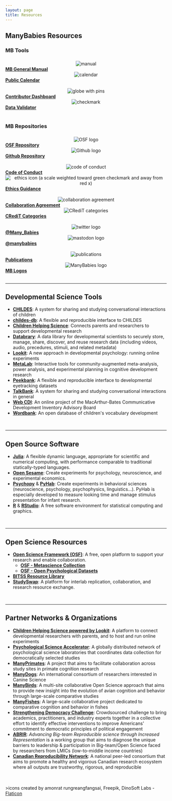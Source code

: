 ```yaml
---
layout: page
title: Resources
---
```



## ManyBabies Resources



<section>
  <div class="container">
    <div class="row" align="left">
      <div class="col-sm-12">
        <h3>MB Tools<h3>
      </div>
    </div>
    <div class="row" align="center">
      <div class="col-sm-1 col-xs-6" align="center">
        <img src="/assets/img/manual.png" alt="manual"> <br>
      </div>
      <div class="col-sm-5 col-xs-6" align="left">
        <a href="https://docs.google.com/document/d/e/2PACX-1vQT9a2lYPUclD_Mbqz_sca4NZq6tCb1HzfMSt9EEQt54mAb55vrkE3J6_6uydYAH-afCdSCaSELycAI/pub"><b>MB General Manual</b></a>
      </div>
      <div class="col-sm-1 col-xs-6" align="center">
        <img src="/assets/img/calendar.png" alt="calendar"> <br>
      </div>
      <div class="col-sm-5 col-xs-6" align="left">
        <a href="{{site.baseurl}}/calendar/"><b>Public Calendar</b></a>
      </div>
    </div>
    <br>
    <div class="row" align="center">
      <div class="col-sm-1 col-xs-6" align="center">
        <img src="/assets/img/pin.png" alt="globe with pins"> 
      </div>
      <div class="col-sm-5 col-xs-6" align="left">
        <a href="{{site.baseurl}}/dashboard/" target="_blank"><b>Contributor Dashboard</b></a>
      </div>
      <div class="col-sm-1 col-xs-6" align="center">
        <img src="/assets/img/validate.png" alt="checkmark"> 
      </div>
      <div class="col-sm-5 col-xs-6" align="left">
        <a href="{{site.baseurl}}/validator/"><b>Data Validator</b></a>
      </div>
    </div>
    <br>
    <div class="row" align="left">
      <div class="col-sm-12">
        <h3>MB Repositories<h3>
      </div>
    </div>
    <div class="row" align="center">
      <div class="col-sm-1 col-xs-6" align="center">
        <img src="/assets/img/OSF.png" alt="OSF logo"> 
      </div>
      <div class="col-sm-5 col-xs-6" align="left">
        <a href="https://osf.io/rpw6d/" target="_blank"><b>OSF Repository</b></a>
      </div>
      <div class="col-sm-1 col-xs-6" align="center">
        <img src="/assets/img/github.png" alt="Github logo"> 
      </div>
      <div class="col-sm-5 col-xs-6" align="left">
        <a href="https://github.com/manybabies" target="_blank"><b>Github Repository</b></a>
      </div>
    </div>
    <br>
    <div class="row" align="center">
      <div class="col-sm-1 col-xs-6" align="center">
        <img src="/assets/img/code.png" alt="code of conduct"> 
      </div>
      <div class="col-sm-5 col-xs-6" align="left">
        <a href="{{site.baseurl}}/codeofconduct/"><b>Code of Conduct</b></a>
      </div>
      <div class="col-sm-1 col-xs-6" align="center">
        <img src="/assets/img/ethics_freepik.png" alt="ethics icon (a scale weighted toward green checkmark and away from red x)"> 
      </div>
      <div class="col-sm-5 col-xs-6" align="left">
        <a href="https://drive.google.com/file/d/1QSaPAgf5Y0jmli6BC0fGMS_PMniAvyd-/view?usp=share_link" target="_blank"><b>Ethics Guidance</b></a>
      </div>
    </div>
    <br>
    <div class="row" align="center">
      <div class="col-sm-1 col-xs-6" align="center">
        <img src="/assets/img/teamwork_freepik.png" alt="collaboration agreement"> 
      </div>
      <div class="col-sm-5 col-xs-6" align="left">
        <a href="https://drive.google.com/file/d/1iEF93crL8iEMAo0HVnEYHZDcwO7ZtxxJ/view?usp=share_link" target="_blank"><b>Collaboration Agreement</b></a>
      </div>
      <div class="col-sm-1 col-xs-6" align="center">
        <img src="/assets/img/credit-icon.png" alt="CRediT categories"> 
      </div>
      <div class="col-sm-5 col-xs-6" align="left">
        <a href="https://drive.google.com/file/d/1aoFctk4pDujOg8UV7LLuWA3o42uO718Z/view?usp=share_link" target="_blank"><b>CRediT Categories</b></a>
      </div>
    </div>
    <br>
    <div class="row" align="center">
      <div class="col-sm-1 col-xs-6" align="center">
        <img src="/assets/img/twitter.png" alt="twitter logo"> 
      </div>
      <div class="col-sm-5 col-xs-6" align="left">
        <a href="https://twitter.com/Many_Babies" target="_blank"><b>@Many_Babies</b></a>
      </div>
      <div class="col-sm-1 col-xs-6" align="center">
        <img src="/assets/img/mastodon.png" alt="mastodon logo"> 
      </div>
      <div class="col-sm-5 col-xs-6" align="left">
        <a href="https://nerdculture.de/@manybabies" target="_blank"><b>@manybabies</b></a>
      </div>
    </div>
    <br>
    <div class="row" align="center">
      <div class="col-sm-1 col-xs-6" align="center">
        <img src="/assets/img/publications.png" alt="publications"> 
      </div>
      <div class="col-sm-5 col-xs-6" align="left">
        <a href="{{site.baseurl}}/publications/"><b>Publications</b></a>
      </div><div class="col-sm-1 col-xs-6" align="center">
        <img src="/assets/img/avatar-icon-2022.png" alt="ManyBabies logo"> 
      </div>
      <div class="col-sm-5 col-xs-6" align="left">
        <a href="https://drive.google.com/drive/folders/1RpcEVJw46S9sQ5QLl5vqExkAhvPg8rbp?usp=sharing" target="_blank"><b>MB Logos</b></a>
      </div>
    </div>
    <div class="row" align="center">
      <div class="col-sm-12 col-xs-6" align="center">
      </div>
    </div>
    <br>
  </div>
</section>



***

## Developmental Science Tools
* [**CHILDES**](https://childes.talkbank.org/): A system for sharing and studying conversational interactions of children
* [**childes-db**](https://langcog.github.io/childes-db-website/): A flexible and reproducible interface to CHILDES
* [**Children Helping Science**](https://childrenhelpingscience.com/): Connects parents and researchers to support developmental research
* [**Databrary**](https://nyu.databrary.org/): A data library for developmental scientists to securely store, manage, share, discover, and reuse research data (including videos, audio, precedures, stimuli, and related metadata)
* [**Lookit**](https://lookit.mit.edu/): A new approach in developmental psychology: running online experiments
* [**MetaLab**](http://metalab.stanford.edu): Interactive tools for community-augmented meta-analysis, power analysis, and experimental planning in cognitive development research
* [**Peekbank**](https://peekbank.stanford.edu/): A flexible and reproducible interface to developmental eyetracking datasets
* [**TalkBank**](https://talkbank.org/): A system for sharing and studying conversational interactions in general
* [**Web CDI**](https://webcdi.stanford.edu/): An online project of the MacArthur-Bates Communicative Development Inventory Advisory Board
* [**Wordbank**](http://wordbank.stanford.edu/): An open database of children's vocabulary development

<br>

***

## Open Source Software
* [**Julia**](http://julialang.org/): A flexible dynamic language, appropriate for scientific and numerical computing, with performance comparable to traditional statically-typed languages.
* [**Open Sesame**](https://osdoc.cogsci.nl/): Create experiments for psychology, neuroscience, and experimental economics.
* [**Psychopy**](https://www.psychopy.org/) & [**PyHab**](https://github.com/jfkominsky/PyHab/): Create experiments in behavioral sciences (neuroscience, psychology, psychophysics, linguistics...). PyHab is especially developed to measure looking time and manage stimulus presentation for infant research.
* [**R**](https://www.r-project.org/) & [**RStudio**](https://rstudio.com/): A free software environment for statistical computing and graphics.

<br>

***

## Open Science Resources
* [**Open Science Framework (OSF)**](https://osf.io/): A free, open platform to support your research and enable collaboration.
  * [**OSF - Metascience Collection**](https://osf.io/collections/metascience/discover)
  * [**OSF - Open Psychological Datasets**](https://osf.io/th8ew/)
* [**BITSS Resource Library**](https://www.bitss.org/resource-library/)
* [**StudySwap**](https://osf.io/meetings/StudySwap/): A platform for interlab replication, collaboration, and research resource exchange.

<br>

***

## Partner Networks & Organizations
* [**Children Helping Science powered by Lookit**](https://lookit.mit.edu/): A platform to connect developmental researchers with parents, and to host and run online experiments
* [**Psychological Science Accelerator**](https://psysciacc.org/): A globally distributed network of psychological science laboratories that coordinates data collection for democratically selected studies
* [**ManyPrimates**](https://manyprimates.github.io/): A project that aims to facilitate collaboration across study sites in primate cognition research
* [**ManyDogs**](https://manydogsproject.github.io/): An international consortium of researchers interested in Canine Science
* [**ManyBirds**](http://themanybirds.com/): A multi-site collaborative Open Science approach that aims to provide new insight into the evolution of avian cognition and behavior through large-scale comparative studies
* [**ManyFishes**](https://twitter.com/TheManyFishes): A large-scale collaborative project dedicated to comparative cognition and behavior in fishes
* [**Strengthening Democracy Challenge**](https://www.strengtheningdemocracychallenge.org/): Crowdsourced challenge to bring academics, practitioners, and industry experts together in a collective effort to identify effective interventions to improve Americans' commitment to democratic principles of political engagement
* [**ABRIR**](https://abrirpsy.org/): *Advancing Big-team Reproducible science through Increased Representation* is a working group that aims to diagnose the unique barriers to leadership & participation in Big-team/Open Science faced by researchers from LMICs (low-to-middle income countries)
* [**Canadian Reproducibility Network**](https://carn-recar.ca/): A national peer-led consortium that aims to promote a healthy and vigorous Canadian research ecosystem where all outputs are trustworthy, rigorous, and reproducible



<br>
<br>
>icons created by amonrat rungreangfangsai, Freepik, DinoSoft Labs - <a href="https://www.flaticon.com" title="Flaticon icons">Flaticon</a>